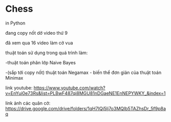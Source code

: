 # Chess
in Python

đang copy nốt dở video thứ 9

đã xem qua 16 video làm cờ vua



thuật toán sử dụng trong quá trình làm: 

-thuật toán phân lớp Naive Bayes

-(sắp tới copy nốt) thuật toán Negamax - biến thể đơn giản của thuật toán Minimax



link youtube: https://www.youtube.com/watch?v=EnYui0e73Rs&list=PLBwF487qi8MGU81nDGaeNE1EnNEPYWKY_&index=1

link ảnh các quân cờ: https://drive.google.com/drive/folders/1qH7IQj5lj7o3MQIb5TAZhsDr_5f9p8aq
